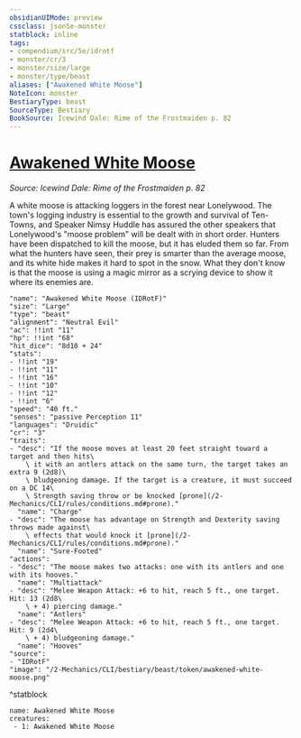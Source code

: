 ```yaml
---
obsidianUIMode: preview
cssclass: json5e-monster
statblock: inline
tags:
- compendium/src/5e/idrotf
- monster/cr/3
- monster/size/large
- monster/type/beast
aliases: ["Awakened White Moose"]
NoteIcon: monster
BestiaryType: beast
SourceType: Bestiary
BookSource: Icewind Dale: Rime of the Frostmaiden p. 82
---
```

# [Awakened White Moose](2-Mechanics/CLI/bestiary/beast/awakened-white-moose-idrotf.md)
*Source: Icewind Dale: Rime of the Frostmaiden p. 82*  

A white moose is attacking loggers in the forest near Lonelywood. The town's logging industry is essential to the growth and survival of Ten-Towns, and Speaker Nimsy Huddle has assured the other speakers that Lonelywood's "moose problem" will be dealt with in short order. Hunters have been dispatched to kill the moose, but it has eluded them so far. From what the hunters have seen, their prey is smarter than the average moose, and its white hide makes it hard to spot in the snow. What they don't know is that the moose is using a magic mirror as a scrying device to show it where its enemies are.

```statblock
"name": "Awakened White Moose (IDRotF)"
"size": "Large"
"type": "beast"
"alignment": "Neutral Evil"
"ac": !!int "11"
"hp": !!int "68"
"hit_dice": "8d10 + 24"
"stats":
- !!int "19"
- !!int "11"
- !!int "16"
- !!int "10"
- !!int "12"
- !!int "6"
"speed": "40 ft."
"senses": "passive Perception 11"
"languages": "Druidic"
"cr": "3"
"traits":
- "desc": "If the moose moves at least 20 feet straight toward a target and then hits\
    \ it with an antlers attack on the same turn, the target takes an extra 9 (2d8)\
    \ bludgeoning damage. If the target is a creature, it must succeed on a DC 14\
    \ Strength saving throw or be knocked [prone](/2-Mechanics/CLI/rules/conditions.md#prone)."
  "name": "Charge"
- "desc": "The moose has advantage on Strength and Dexterity saving throws made against\
    \ effects that would knock it [prone](/2-Mechanics/CLI/rules/conditions.md#prone)."
  "name": "Sure-Footed"
"actions":
- "desc": "The moose makes two attacks: one with its antlers and one with its hooves."
  "name": "Multiattack"
- "desc": "Melee Weapon Attack: +6 to hit, reach 5 ft., one target. Hit: 13 (2d8\
    \ + 4) piercing damage."
  "name": "Antlers"
- "desc": "Melee Weapon Attack: +6 to hit, reach 5 ft., one target. Hit: 9 (2d4\
    \ + 4) bludgeoning damage."
  "name": "Hooves"
"source":
- "IDRotF"
"image": "/2-Mechanics/CLI/bestiary/beast/token/awakened-white-moose.png"
```
^statblock

```encounter-table
name: Awakened White Moose
creatures:
 - 1: Awakened White Moose
```